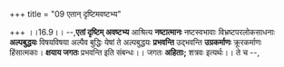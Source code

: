 +++
title = "09 एतान् दृष्टिमवष्टभ्य"

+++
।।16.9।। --,**एतां दृष्टिम् अवष्टभ्य** आश्रित्य **नष्टात्मानः**
नष्टस्वभावाः विभ्रष्टपरलोकसाधनाः **अल्पबुद्धयः** विषयविषया अल्पैव
बुद्धिः येषां ते अल्पबुद्धयः **प्रभवन्ति** उद्भवन्ति **उग्रकर्माणः**
क्रूरकर्माणः हिंसात्मकाः। **क्षयाय जगतः** प्रभवन्ति इति संबन्धः।। जगतः
**अहिताः;** शत्रवः इत्यर्थः।। ते च --,
